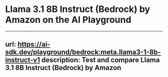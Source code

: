 # Llama 3.1 8B Instruct (Bedrock) by Amazon on the AI Playground


---
url: https://ai-sdk.dev/playground/bedrock:meta.llama3-1-8b-instruct-v1
description: Test and compare Llama 3.1 8B Instruct (Bedrock) by Amazon
---
